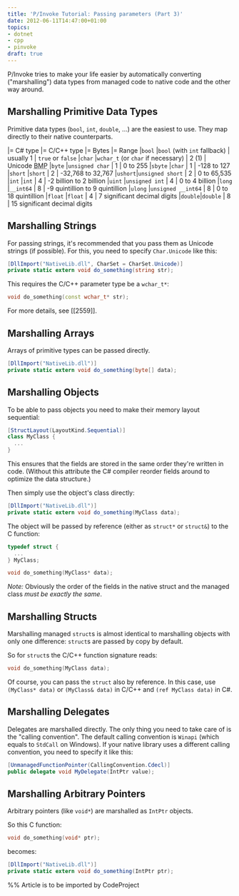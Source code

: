 ```yaml
---
title: 'P/Invoke Tutorial: Passing parameters (Part 3)'
date: 2012-06-11T14:47:00+01:00
topics:
- dotnet
- cpp
- pinvoke
draft: true
---
```


P/Invoke tries to make your life easier by automatically converting ("marshalling") data types from managed code to native code and the other way around.

<!--more-->

## Marshalling Primitive Data Types

Primitive data types (`bool`, `int`, `double`, ...) are the easiest to use. They map directly to their native counterparts.

|= C# type |= C/C++ type                           |= Bytes    |= Range
|`bool`  |`bool` (with `int` fallback)       | usually 1 | `true` or `false`
|`char`  |`wchar_t` (or `char` if necessary) | 2 (1)     | Unicode <abbr title="Basic Multilingual Plane">BMP</abbr>
|`byte`  |`unsigned char`                      | 1         | 0 to 255
|`sbyte` |`char`                               | 1         | -128 to 127
|`short` |`short`                              | 2         | -32,768 to 32,767
|`ushort`|`unsigned short`                     | 2         | 0 to 65,535
|`int`   |`int`                                | 4         | -2 billion to 2 billion
|`uint`  |`unsigned int`                       | 4         | 0 to 4 billion
|`long`  |`__int64`                            | 8         | -9 quintillion to 9 quintillion
|`ulong` |`unsigned __int64`                   | 8         | 0 to 18 quintillion
|`float` |`float`                              | 4         | 7 significant decimal digits
|`double`|`double`                             | 8         | 15 significant decimal digits

## Marshalling Strings

For passing strings, it's recommended that you pass them as Unicode strings (if possible). For this, you need to specify `Char.Unicode` like this:

```c#
[DllImport("NativeLib.dll", CharSet = CharSet.Unicode)]
private static extern void do_something(string str);
```

This requires the C/C++ parameter type be a `wchar_t*`:

```c++
void do_something(const wchar_t* str);
```

For more details, see [[2559]].

## Marshalling Arrays

Arrays of primitive types can be passed directly.

```c#
[DllImport("NativeLib.dll")]
private static extern void do_something(byte[] data);
```

## Marshalling Objects

To be able to pass objects you need to make their memory layout sequential:

```c# highlight=1
[StructLayout(LayoutKind.Sequential)]
class MyClass {
  ...
}
```

This ensures that the fields are stored in the same order they're written in code. (Without this attribute the C# compiler reorder fields around to optimize the data structure.)

Then simply use the object's class directly:

```c#
[DllImport("NativeLib.dll")]
private static extern void do_something(MyClass data);
```

The object will be passed by reference (either as `struct*` or `struct&`) to the C function:

```c++
typedef struct {
  ...
} MyClass;

void do_something(MyClass* data);
```

*Note:* Obviously the order of the fields in the native struct and the managed class *must be exactly the same*.

## Marshalling Structs

Marshalling managed `struct`s is almost identical to marshalling objects with only one difference: `struct`s are passed by copy by default.

So for `struct`s the C/C++ function signature reads:

```c++
void do_something(MyClass data);
```

Of course, you can pass the `struct` also by reference. In this case, use `(MyClass* data)` or `(MyClass& data)` in C/C++ and `(ref MyClass data)` in C#.


## Marshalling Delegates

Delegates are marshalled directly. The only thing you need to take care of is the "calling convention". The default calling convention is `Winapi` (which equals to `StdCall` on Windows). If your native library uses a different calling convention, you need to specify it like this:

```c#
[UnmanagedFunctionPointer(CallingConvention.Cdecl)]
public delegate void MyDelegate(IntPtr value);
```

## Marshalling Arbitrary Pointers

Arbitrary pointers (like `void*`) are marshalled as `IntPtr` objects.

So this C function:

```c++
void do_something(void* ptr);
```

becomes:

```c#
[DllImport("NativeLib.dll")]
private static extern void do_something(IntPtr ptr);
```

%% Article is to be imported by CodeProject
<a href="http://www.codeproject.com/script/Articles/BlogFeedList.aspx?amid=274673" rel="tag" style="display:none">CodeProject</a>
